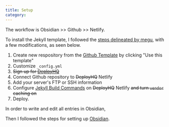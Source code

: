 ```yaml
---
title: Setup
category: 
---
```


The workflow is Obsidian >> Github >> Netlify.

To install the Jekyll template, I followed the [steps delineated by megu](https://garden.megu.space/your-first-note.html#installation), with a few modifications, as seen below.

1. Create new respository from the [Github Template](https://github.com/meewgumi/digital-garden-apache-template) by clicking "Use this template"
2. Customize `_config.yml`
3. ~~Sign up for [DeployHQ](https://www.deployhq.com/r/nx7qct)~~
4. Connect Github repository to ~~DeployHQ~~ Netlify
5. Add your server's FTP or SSH information
6. Configure [Jekyll Build Commands](https://www.deployhq.com/guides/jekyll) on ~~DeployHQ~~ Netlify ~~and turn `vendor` caching on~~
7. Deploy.

In order to write and edit all entries in Obsidian, 


Then I followed the steps for setting up [Obsidian](https://garden.megu.space/obsidian-setup.html).
